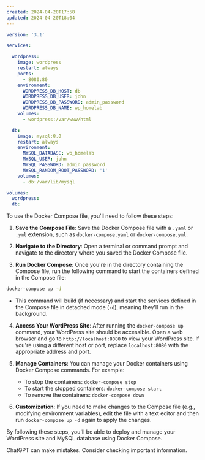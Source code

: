 ```yaml
---
created: 2024-04-20T17:58
updated: 2024-04-20T18:04
---
```




```yaml
version: '3.1'

services:

  wordpress:
    image: wordpress
    restart: always
    ports:
      - 8080:80
    environment:
      WORDPRESS_DB_HOST: db
      WORDPRESS_DB_USER: john
      WORDPRESS_DB_PASSWORD: admin_password
      WORDPRESS_DB_NAME: wp_homelab
    volumes:
      - wordpress:/var/www/html

  db:
    image: mysql:8.0
    restart: always
    environment:
      MYSQL_DATABASE: wp_homelab
      MYSQL_USER: john
      MYSQL_PASSWORD: admin_password
      MYSQL_RANDOM_ROOT_PASSWORD: '1'
    volumes:
      - db:/var/lib/mysql

volumes:
  wordpress:
  db:

```


  
To use the Docker Compose file, you'll need to follow these steps:

1. **Save the Compose File**: Save the Docker Compose file with a `.yaml` or `.yml` extension, such as `docker-compose.yaml` or `docker-compose.yml`.
    
2. **Navigate to the Directory**: Open a terminal or command prompt and navigate to the directory where you saved the Docker Compose file.
    
3. **Run Docker Compose**: Once you're in the directory containing the Compose file, run the following command to start the containers defined in the Compose file:
```bash
docker-compose up -d
```
- This command will build (if necessary) and start the services defined in the Compose file in detached mode (`-d`), meaning they'll run in the background.
    
4. **Access Your WordPress Site**: After running the `docker-compose up` command, your WordPress site should be accessible. Open a web browser and go to `http://localhost:8080` to view your WordPress site. If you're using a different host or port, replace `localhost:8080` with the appropriate address and port.
    
5. **Manage Containers**: You can manage your Docker containers using Docker Compose commands. For example:
    
    - To stop the containers: `docker-compose stop`
    - To start the stopped containers: `docker-compose start`
    - To remove the containers: `docker-compose down`


6. **Customization**: If you need to make changes to the Compose file (e.g., modifying environment variables), edit the file with a text editor and then run `docker-compose up -d` again to apply the changes.
    

By following these steps, you'll be able to deploy and manage your WordPress site and MySQL database using Docker Compose.

ChatGPT can make mistakes. Consider checking important information.